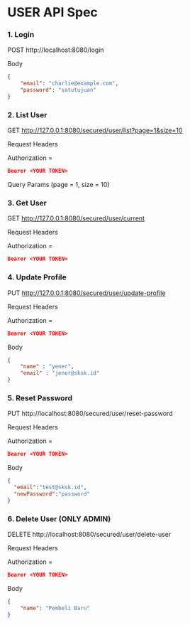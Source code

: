 # USER API Spec

### 1. Login

POST http://localhost:8080/login

Body

```json
{
    "email": "charlie@example.com",
    "password": "satutujuan"
}
```


### 2. List User

GET http://127.0.0.1:8080/secured/user/list?page=1&size=10

Request Headers

Authorization =
```json lines
Bearer <YOUR TOKEN>
```

Query Params (page = 1, size = 10)


### 3. Get User

GET http://127.0.0.1:8080/secured/user/current

Request Headers

Authorization =
```json lines
Bearer <YOUR TOKEN>
```

### 4. Update Profile

PUT http://127.0.0.1:8080/secured/user/update-profile

Request Headers

Authorization =
```json lines
Bearer <YOUR TOKEN>
```

Body

```json
{
    "name" : "yener",
    "email" : "jener@sksk.id"
}
```

### 5. Reset Password

PUT http://localhost:8080/secured/user/reset-password

Request Headers

Authorization =
```json lines
Bearer <YOUR TOKEN>
```

Body

```json
{
  "email":"test@sksk.id",
  "newPassword":"password"
}
```

### 6. Delete User (ONLY ADMIN)

DELETE http://localhost:8080/secured/user/delete-user

Request Headers

Authorization =
```json lines
Bearer <YOUR TOKEN>
```

Body

```json
{
    "name": "Pembeli Baru"
}

```